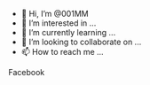 - 👋 Hi, I’m @001MM
- 👀 I’m interested in ...
- 🌱 I’m currently learning ...
- 💞️ I’m looking to collaborate on ...
- 📫 How to reach me ...

<!---
001MM/001MM is a ✨ special ✨ repository because its `README.md` (this file) appears on your GitHub profile.
You can click the Preview link to take a look at your changes.
--->
Facebook 

